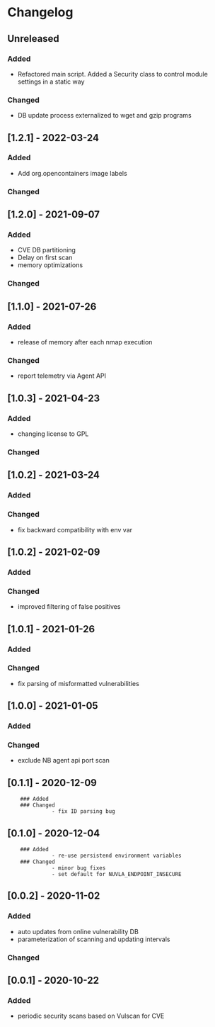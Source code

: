 # Changelog
## Unreleased
### Added
 - Refactored main script. Added a Security class to control module settings in a static 
way
### Changed
 - DB update process externalized to wget and gzip programs
## [1.2.1] - 2022-03-24
### Added 
 - Add org.opencontainers image labels
### Changed
## [1.2.0] - 2021-09-07
### Added 
 - CVE DB partitioning 
 - Delay on first scan 
 - memory optimizations
### Changed
## [1.1.0] - 2021-07-26
### Added 
 - release of memory after each nmap execution
### Changed
 - report telemetry via Agent API
## [1.0.3] - 2021-04-23
### Added 
 - changing license to GPL
### Changed
## [1.0.2] - 2021-03-24
### Added
### Changed
 - fix backward compatibility with env var
## [1.0.2] - 2021-02-09
### Added
### Changed
 - improved filtering of false positives
## [1.0.1] - 2021-01-26
### Added
### Changed
 - fix parsing of misformatted vulnerabilities
## [1.0.0] - 2021-01-05
### Added
### Changed
 - exclude NB agent api port scan
## [0.1.1] - 2020-12-09
        ### Added
        ### Changed
                  - fix ID parsing bug
## [0.1.0] - 2020-12-04
        ### Added 
                  - re-use persistend environment variables
        ### Changed
                  - minor bug fixes
                  - set default for NUVLA_ENDPOINT_INSECURE
## [0.0.2] - 2020-11-02
### Added 
- auto updates from online vulnerability DB 
- parameterization of scanning and updating intervals
### Changed
## [0.0.1] - 2020-10-22
### Added 
- periodic security scans based on Vulscan for CVE
